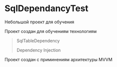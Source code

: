 # SqlDependancyTest
Небольшой проект для обучения 

Проект создан для обучениям технологиям 
> SqlTableDependency
> 
> Dependency Injection

Проект создан с приминениям архитектуры MVVM
